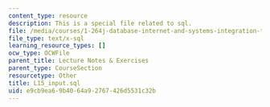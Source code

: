 ```yaml
---
content_type: resource
description: This is a special file related to sql.
file: /media/courses/1-264j-database-internet-and-systems-integration-technologies-fall-2013/e9cb9ea69b4064a92767426d5531c32b_L15_input.sql
file_type: text/x-sql
learning_resource_types: []
ocw_type: OCWFile
parent_title: Lecture Notes & Exercises
parent_type: CourseSection
resourcetype: Other
title: L15_input.sql
uid: e9cb9ea6-9b40-64a9-2767-426d5531c32b
---
```

